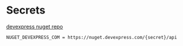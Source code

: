 # Secrets
[devexpress nuget repo](https://docs.devexpress.com/GeneralInformation/116042/installation/install-devexpress-controls-using-nuget-packages/obtain-your-nuget-feed-url) 

```
NUGET_DEVEXPRESS_COM = https://nuget.devexpress.com/{secret}/api
```
